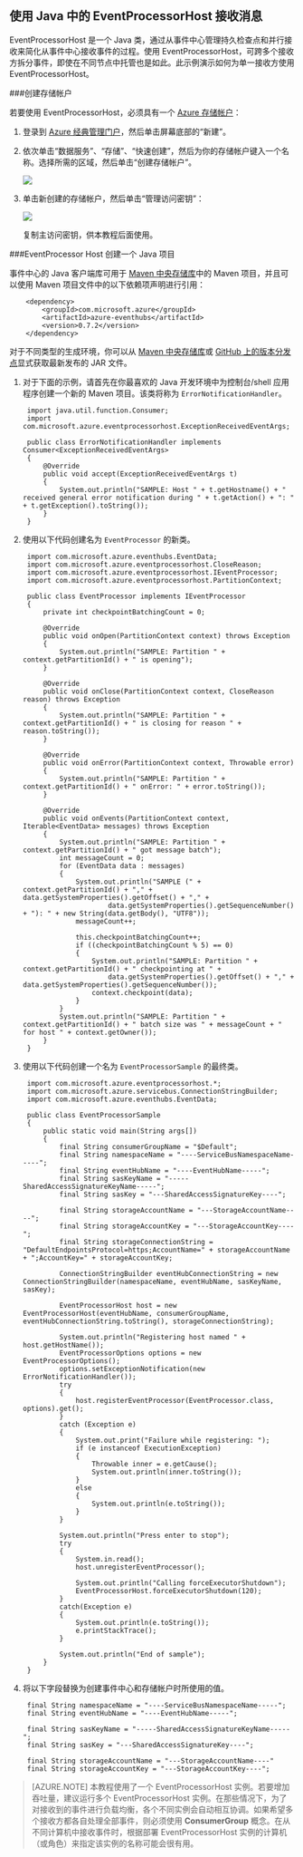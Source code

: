 ## 使用 Java 中的 EventProcessorHost 接收消息

EventProcessorHost 是一个 Java 类，通过从事件中心管理持久检查点和并行接收来简化从事件中心接收事件的过程。使用 EventProcessorHost，可跨多个接收方拆分事件，即使在不同节点中托管也是如此。此示例演示如何为单一接收方使用 EventProcessorHost。

###创建存储帐户

若要使用 EventProcessorHost，必须具有一个 [Azure 存储帐户][]：

1. 登录到 [Azure 经典管理门户][]，然后单击屏幕底部的“新建”。

2. 依次单击“数据服务”、“存储”、“快速创建”，然后为你的存储帐户键入一个名称。选择所需的区域，然后单击“创建存储帐户”。

    ![][11]

3. 单击新创建的存储帐户，然后单击“管理访问密钥”：

    ![][12]

    复制主访问密钥，供本教程后面使用。

###EventProcessor Host 创建一个 Java 项目

事件中心的 Java 客户端库可用于 [Maven 中央存储库](https://search.maven.org/#search%7Cga%7C1%7Ca%3A%22azure-eventhubs%22)中的 Maven 项目，并且可以使用 Maven 项目文件中的以下依赖项声明进行引用：

        <dependency>
        	<groupId>com.microsoft.azure</groupId>
        	<artifactId>azure-eventhubs</artifactId>
        	<version>0.7.2</version>
        </dependency>
 
对于不同类型的生成环境，你可以从 [Maven 中央存储库](https://search.maven.org/#search%7Cga%7C1%7Ca%3A%22azure-eventhubs%22)或 [GitHub 上的版本分发点](https://github.com/Azure/azure-event-hubs/releases)显式获取最新发布的 JAR 文件。

1. 对于下面的示例，请首先在你最喜欢的 Java 开发环境中为控制台/shell 应用程序创建一个新的 Maven 项目。该类将称为 ```ErrorNotificationHandler```。


    	import java.util.function.Consumer;
    	import com.microsoft.azure.eventprocessorhost.ExceptionReceivedEventArgs;
    
    	public class ErrorNotificationHandler implements Consumer<ExceptionReceivedEventArgs>
    	{
    		@Override
    		public void accept(ExceptionReceivedEventArgs t)
    		{
    			System.out.println("SAMPLE: Host " + t.getHostname() + " received general error notification during " + t.getAction() + ": " + t.getException().toString());
    		}
    	}


2. 使用以下代码创建名为 ```EventProcessor``` 的新类。


    	import com.microsoft.azure.eventhubs.EventData;
    	import com.microsoft.azure.eventprocessorhost.CloseReason;
    	import com.microsoft.azure.eventprocessorhost.IEventProcessor;
    	import com.microsoft.azure.eventprocessorhost.PartitionContext;
    
    	public class EventProcessor implements IEventProcessor
    	{
    		private int checkpointBatchingCount = 0;
    
    		@Override
    		public void onOpen(PartitionContext context) throws Exception
    		{
    			System.out.println("SAMPLE: Partition " + context.getPartitionId() + " is opening");
    		}
    
    		@Override
    		public void onClose(PartitionContext context, CloseReason reason) throws Exception
    		{
    			System.out.println("SAMPLE: Partition " + context.getPartitionId() + " is closing for reason " + reason.toString());
    		}
    		
    		@Override
    		public void onError(PartitionContext context, Throwable error)
    		{
    			System.out.println("SAMPLE: Partition " + context.getPartitionId() + " onError: " + error.toString());
    		}
    
    		@Override
    		public void onEvents(PartitionContext context, Iterable<EventData> messages) throws Exception
    		{
    			System.out.println("SAMPLE: Partition " + context.getPartitionId() + " got message batch");
    			int messageCount = 0;
    			for (EventData data : messages)
    			{
    				System.out.println("SAMPLE (" + context.getPartitionId() + "," + data.getSystemProperties().getOffset() + "," +
    						data.getSystemProperties().getSequenceNumber() + "): " + new String(data.getBody(), "UTF8"));
    				messageCount++;
    				
    				this.checkpointBatchingCount++;
    				if ((checkpointBatchingCount % 5) == 0)
    				{
    					System.out.println("SAMPLE: Partition " + context.getPartitionId() + " checkpointing at " +
    						data.getSystemProperties().getOffset() + "," + data.getSystemProperties().getSequenceNumber());
    					context.checkpoint(data);
    				}
    			}
    			System.out.println("SAMPLE: Partition " + context.getPartitionId() + " batch size was " + messageCount + " for host " + context.getOwner());
    		}
    	}


3. 使用以下代码创建一个名为 ```EventProcessorSample``` 的最终类。


    	import com.microsoft.azure.eventprocessorhost.*;
    	import com.microsoft.azure.servicebus.ConnectionStringBuilder;
    	import com.microsoft.azure.eventhubs.EventData;
    
    	public class EventProcessorSample
    	{
    		public static void main(String args[])
    		{
    			final String consumerGroupName = "$Default";
    			final String namespaceName = "----ServiceBusNamespaceName-----";
    			final String eventHubName = "----EventHubName-----";
    			final String sasKeyName = "-----SharedAccessSignatureKeyName-----";
    			final String sasKey = "---SharedAccessSignatureKey----";
    
    			final String storageAccountName = "---StorageAccountName----";
    			final String storageAccountKey = "---StorageAccountKey----";
    			final String storageConnectionString = "DefaultEndpointsProtocol=https;AccountName=" + storageAccountName + ";AccountKey=" + storageAccountKey;
    			
    			ConnectionStringBuilder eventHubConnectionString = new ConnectionStringBuilder(namespaceName, eventHubName, sasKeyName, sasKey);
    			
    			EventProcessorHost host = new EventProcessorHost(eventHubName, consumerGroupName, eventHubConnectionString.toString(), storageConnectionString);
    			
    			System.out.println("Registering host named " + host.getHostName());
    			EventProcessorOptions options = new EventProcessorOptions();
    			options.setExceptionNotification(new ErrorNotificationHandler());
    			try
    			{
    				host.registerEventProcessor(EventProcessor.class, options).get();
    			}
    			catch (Exception e)
    			{
    				System.out.print("Failure while registering: ");
    				if (e instanceof ExecutionException)
    				{
    					Throwable inner = e.getCause();
    					System.out.println(inner.toString());
    				}
    				else
    				{
    					System.out.println(e.toString());
    				}
    			}
    
    			System.out.println("Press enter to stop");
    			try
    			{
    				System.in.read();
    				host.unregisterEventProcessor();
    				
    				System.out.println("Calling forceExecutorShutdown");
    				EventProcessorHost.forceExecutorShutdown(120);
    			}
    			catch(Exception e)
    			{
    				System.out.println(e.toString());
    				e.printStackTrace();
    			}
    			
    			System.out.println("End of sample");
    		}
    	}


4. 将以下字段替换为创建事件中心和存储帐户时所使用的值。


    	final String namespaceName = "----ServiceBusNamespaceName-----";
    	final String eventHubName = "----EventHubName-----";
    
    	final String sasKeyName = "-----SharedAccessSignatureKeyName-----";
    	final String sasKey = "---SharedAccessSignatureKey----";
    
    	final String storageAccountName = "---StorageAccountName----"
    	final String storageAccountKey = "---StorageAccountKey----";


> [AZURE.NOTE] 本教程使用了一个 EventProcessorHost 实例。若要增加吞吐量，建议运行多个 EventProcessorHost 实例。在那些情况下，为了对接收到的事件进行负载均衡，各个不同实例会自动相互协调。如果希望多个接收方都各自处理全部事件，则必须使用 **ConsumerGroup** 概念。在从不同计算机中接收事件时，根据部署 EventProcessorHost 实例的计算机（或角色）来指定该实例的名称可能会很有用。

<!-- Links -->
[Event Hubs Overview]: /documentation/articles/event-hubs-overview/
[Azure 存储帐户]: /documentation/articles/storage-create-storage-account/
[Azure 经典管理门户]: http://manage.windowsazure.cn

<!-- Images -->
[11]: ./media/service-bus-event-hubs-getstarted/create-eph-csharp2.png
[12]: ./media/service-bus-event-hubs-getstarted/create-eph-csharp3.png


<!---HONumber=Mooncake_0718_2016-->
